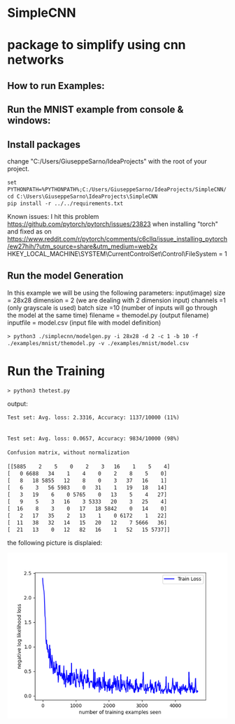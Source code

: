 # SimpleCNN

# package to simplify using cnn networks

## How to run Examples:

## Run the MNIST example from console & windows:

## Install packages
change "C:/Users/GiuseppeSarno/IdeaProjects" with the root of your project.

```
set PYTHONPATH=%PYTHONPATH%;C:/Users/GiuseppeSarno/IdeaProjects/SimpleCNN/
cd C:\Users\GiuseppeSarno\IdeaProjects\SimpleCNN
pip install -r ../../requirements.txt
```
Known issues:
I hit this problem https://github.com/pytorch/pytorch/issues/23823 when installing "torch"
and fixed as on https://www.reddit.com/r/pytorch/comments/c6cllq/issue_installing_pytorch/ew27hih/?utm_source=share&utm_medium=web2x
HKEY_LOCAL_MACHINE\SYSTEM\CurrentControlSet\Control\FileSystem = 1


## Run the model Generation

In this example we will be using the following parameters:
input(image) size   = 28x28
dimension           = 2 (we are dealing with 2 dimension input)
channels            =1  (only grayscale is used)
batch size          =10 (number of inputs will go through the model at the same time) 
filename            = themodel.py (output filename)
inputfile           = model.csv (input file with model definition)

```
> python3 ./simplecnn/modelgen.py -i 28x28 -d 2 -c 1 -b 10 -f ./examples/mnist/themodel.py -v ./examples/mnist/model.csv
```

# Run the Training
```
> python3 thetest.py
```

output:

```
Test set: Avg. loss: 2.3316, Accuracy: 1137/10000 (11%)


Test set: Avg. loss: 0.0657, Accuracy: 9834/10000 (98%)

Confusion matrix, without normalization

[[5885    2    5    0    2    3   16    1    5    4]
[   0 6688   34    1    4    0    2    8    5    0]
[   8   18 5855   12    8    0    3   37   16    1]
[   6    3   56 5983    0   31    1   19   18   14]
[   3   19    6    0 5765    0   13    5    4   27]
[   9    5    3   16    3 5333   20    3   25    4]
[  16    8    3    0   17   18 5842    0   14    0]
[   2   17   35    2   13    1    0 6172    1   22]
[  11   38   32   14   15   20   12    7 5666   36]
[  21   13    0   12   82   16    1   52   15 5737]]

```
the following picture is displaied:

![Loss Function](https://github.com/giusarno/SimpleCNN/blob/master/examples/mnist/loss.png)

